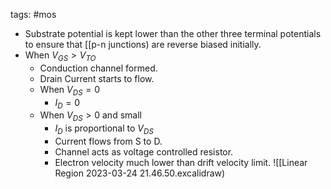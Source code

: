 tags: #mos 

- Substrate potential is kept lower than the other three terminal potentials to ensure that [[p-n junctions) are reverse biased initially.
- When $V_{GS} > V_{TO}$
	- Conduction channel formed.
	- Drain Current starts to flow.
	- When $V_{DS} = 0$
		- $I_{D} = 0$
	- When $V_{DS} > 0$ and small
		- $I_D$ is proportional to $V_{DS}$
		- Current flows from S to D.
		- Channel acts as voltage controlled resistor.
		- Electron velocity much lower than drift velocity limit.
![[Linear Region 2023-03-24 21.46.50.excalidraw)